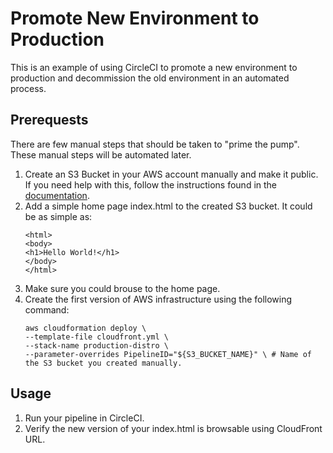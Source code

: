 # Promote New Environment to Production

This is an example of using CircleCI to promote a new environment to production and decommission the old environment in an automated process.

## Prerequests
There are few manual steps that should be taken to "prime the pump". These manual steps will be automated later.

1. Create an S3 Bucket in your AWS account manually and make it public. If you need help with this, follow the instructions found in the [documentation](https://docs.aws.amazon.com/AmazonS3/latest/user-guide/create-bucket.html). 
2. Add a simple home page index.html to the created S3 bucket. It could be as simple as:
    ```
    <html>
    <body>
    <h1>Hello World!</h1>
    </body>
    </html>
    ```
3. Make sure you could brouse to the home page. 
4. Create the first version of AWS infrastructure using the following command:
    ```
    aws cloudformation deploy \
    --template-file cloudfront.yml \
    --stack-name production-distro \
    --parameter-overrides PipelineID="${S3_BUCKET_NAME}" \ # Name of the S3 bucket you created manually.
    ```

## Usage

1. Run your pipeline in CircleCI.
2. Verify the new version of your index.html is browsable using CloudFront URL.